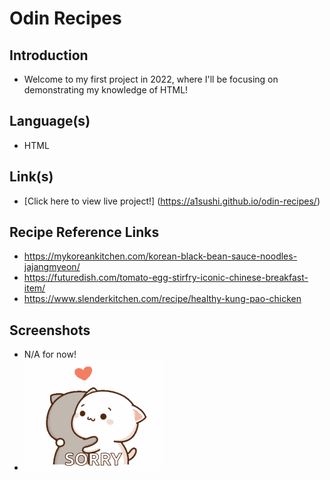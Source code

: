 # Odin Recipes
## Introduction
- Welcome to my first project in 2022, where I'll be focusing on demonstrating my knowledge of HTML!

## Language(s)
- HTML

## Link(s)
- [Click here to view live project!] (https://a1sushi.github.io/odin-recipes/)

## Recipe Reference Links
- https://mykoreankitchen.com/korean-black-bean-sauce-noodles-jajangmyeon/
- https://futuredish.com/tomato-egg-stirfry-iconic-chinese-breakfast-item/
- https://www.slenderkitchen.com/recipe/healthy-kung-pao-chicken 

## Screenshots 
- N/A for now!
- ![](/gifs/Sorry-GIF.gif)